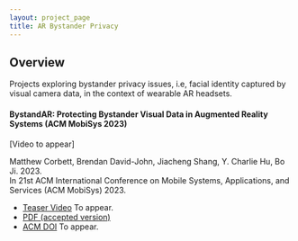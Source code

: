 ```yaml
---
layout: project_page
title: AR Bystander Privacy
---
```


## Overview

Projects exploring bystander privacy issues, i.e, facial identity captured by visual camera data, in the context of wearable AR headsets.


#### BystandAR: Protecting Bystander Visual Data in Augmented Reality Systems (ACM MobiSys 2023)
[Video to appear]

Matthew Corbett, Brendan David-John, Jiacheng Shang, Y. Charlie Hu, Bo Ji. 2023.\
In 21st ACM International Conference on Mobile Systems, Applications, and Services (ACM MobiSys) 2023.

 - [Teaser Video]() To appear.
 - [PDF (accepted version)]({{root_url}}/assets/pdfs/mobisys23_accepted_version.pdf)
 - [ACM DOI]() To appear.